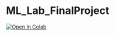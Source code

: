 # ML_Lab_FinalProject

[![Open In Colab](https://colab.research.google.com/assets/colab-badge.svg)](https://colab.research.google.com/github/<Github_username>/<repo_name>/blob/<branch>/<filename>)